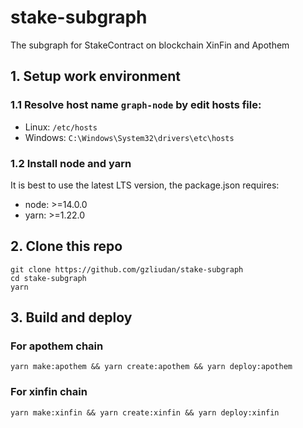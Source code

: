 # stake-subgraph

The subgraph for StakeContract on blockchain XinFin and Apothem

## 1. Setup work environment

### 1.1 Resolve host name `graph-node` by edit hosts file:

-   Linux: `/etc/hosts`
-   Windows: `C:\Windows\System32\drivers\etc\hosts`

### 1.2 Install node and yarn

It is best to use the latest LTS version, the package.json requires:

-   node: >=14.0.0
-   yarn: >=1.22.0

## 2. Clone this repo

```shell
git clone https://github.com/gzliudan/stake-subgraph
cd stake-subgraph
yarn
```

## 3. Build and deploy

### For apothem chain

```shell
yarn make:apothem && yarn create:apothem && yarn deploy:apothem
```

### For xinfin chain

```shell
yarn make:xinfin && yarn create:xinfin && yarn deploy:xinfin
```
